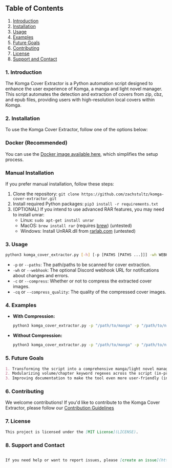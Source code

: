 ## Table of Contents
1. [Introduction](#1-introduction)
2. [Installation](#2-installation)
3. [Usage](#3-usage)
4. [Examples](#4-examples)
5. [Future Goals](#5-future-goals)
6. [Contributing](#6-contributing)
7. [License](#7-license)
8. [Support and Contact](#8-support-and-contact)

### 1. Introduction

The Komga Cover Extractor is a Python automation script designed to enhance the user experience of Komga, a manga and light novel manager. This script automates the detection and extraction of covers from zip, cbz, and epub files, providing users with high-resolution local covers within Komga.

### 2. Installation

To use the Komga Cover Extractor, follow one of the options below:

### Docker (Recommended)
You can use the [Docker image available here](https://hub.docker.com/r/zachstultz/komga-cover-extractor), which simplifies the setup process.

### Manual Installation
If you prefer manual installation, follow these steps:
1. Clone the repository: `git clone https://github.com/zachstultz/komga-cover-extractor.git`
2. Install required Python packages: `pip3 install -r requirements.txt`
3. (OPTIONAL) If you intend to use advanced RAR features, you may need to install unrar:
   - Linux: `sudo apt-get install unrar`
   - MacOS: `brew install rar` (requires [brew](https://brew.sh/)) (untested)
   - Windows: Install UnRAR.dll from [rarlab.com](https://www.rarlab.com/rar_add.htm) (untested)

### 3. Usage
```bash
python3 komga_cover_extractor.py [-h] [-p [PATHS [PATHS ...]]] -wh WEBHOOK1,WEBHOOK2,upto N [-c COMPRESS] [-cq COMPRESS_QUALITY]
```

- `-p` or `--paths`: The path/paths to be scanned for cover extraction.
- `-wh` or `--webhook`: The optional Discord webhook URL for notifications about changes and errors.
- `-c` or `--compress`: Whether or not to compress the extracted cover images.
- `-cq` or `--compress_quality`: The quality of the compressed cover images.

### 4. Examples

- **With Compression:**
  ```bash
  python3 komga_cover_extractor.py -p "/path/to/manga" -p "/path/to/novels" -c "True" -cq "60"
  ```
  
- **Without Compression:**
  ```bash
  python3 komga_cover_extractor.py -p "/path/to/manga" -p "/path/to/novels"
  ```
### 5. Future Goals

```markdown
1. Transforming the script into a comprehensive manga/light novel manager with a wide range of features (in-progress).
2. Modularizing volume/chapter keyword regexes across the script (in-progress).
3. Improving documentation to make the tool even more user-friendly (in-progress).
```

### 6. Contributing

We welcome contributions! If you'd like to contribute to the Komga Cover Extractor, please follow our [Contribution Guidelines](CONTRIBUTING.md)

### 7. License

```markdown
This project is licensed under the [MIT License](LICENSE).
```

### 8. Support and Contact
```markdown

If you need help or want to report issues, please [create an issue](https://github.com/zachstultz/komga-cover-extractor/issues) on GitHub.
```
